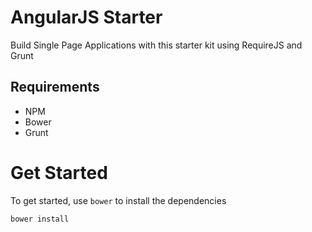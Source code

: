 AngularJS Starter
=================

Build Single Page Applications with this starter kit using RequireJS and Grunt

Requirements
------------
* NPM
* Bower
* Grunt

Get Started
===========

To get started, use `bower` to install the dependencies
```cli
bower install
```